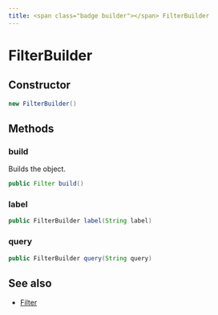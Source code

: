 ```yaml
---
title: <span class="badge builder"></span> FilterBuilder
---
```

# <span class="badge builder"></span> FilterBuilder

## Constructor

```java
new FilterBuilder()
```
## Methods

### <span class="badge object-method"></span> build

Builds the object.

```java
public Filter build()
```

### <span class="badge object-method"></span> label

```java
public FilterBuilder label(String label)
```

### <span class="badge object-method"></span> query

```java
public FilterBuilder query(String query)
```

## See also

 * <span class="badge object-type-class"></span> [Filter](./object-Filter.md)
